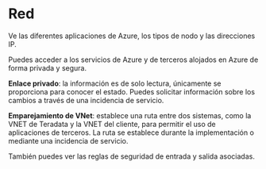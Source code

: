 Red
===

Ve las diferentes aplicaciones de Azure, los tipos de nodo y las direcciones IP.

Puedes acceder a los servicios de Azure y de terceros alojados en Azure de forma privada y segura.

**Enlace privado**: la información es de solo lectura, únicamente se proporciona para conocer el estado. Puedes solicitar información sobre los cambios a través de una incidencia de servicio.

**Emparejamiento de VNet**: establece una ruta entre dos sistemas, como la VNET de Teradata y la VNET del cliente, para permitir el uso de aplicaciones de terceros. La ruta se establece durante la implementación o mediante una incidencia de servicio.

También puedes ver las reglas de seguridad de entrada y salida asociadas.
